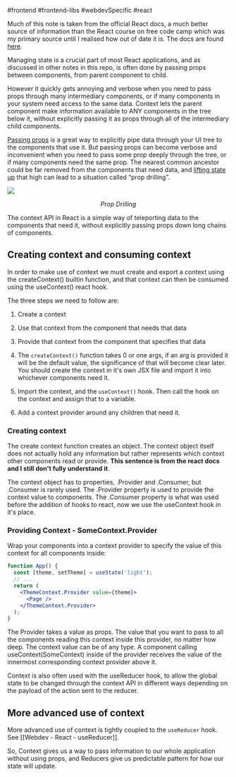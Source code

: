 #frontend #frontend-libs #webdevSpecific #react

Much of this note is taken from the official React docs, a much better source of information than the React course on free code camp which was my primary source until I realised how out of date it is. The docs are found [here](https://react.dev/learn/passing-data-deeply-with-context). 

Managing state is a crucial part of most React applications, and as discussed in other notes in this repo, is often done by passing props between components, from parent component to child. 

However it quickly gets annoying and verbose when you need to pass props through many intermediary components, or if many components in your system need access to the same data. Context lets the parent component make information available to ANY components in the tree below it, without explicitly passing it as props through all of the intermediary child components.

[Passing props](https://react.dev/learn/passing-props-to-a-component) is a great way to explicitly pipe data through your UI tree to the components that use it. But passing props can become verbose and inconvenient when you need to pass some prop deeply through the tree, or if many components need the same prop. The nearest common ancestor could be far removed from the components that need data, and [lifting state up](https://react.dev/learn/sharing-state-between-components) that high can lead to a situation called “prop drilling”. 

![](https://react.dev/_next/image?url=%2Fimages%2Fdocs%2Fdiagrams%2Fpassing_data_prop_drilling.dark.png&w=640&q=75)
<p style="font-style: italic; text-align: center; margin: auto;">Prop Drilling</p>

The context API in React is a simple way of teleporting data to the components that need it, without explicitly passing props down long chains of components.

## Creating context and consuming context
In order to make use of context we must create and export a context using the createContext() builtin function, and that context can then be consumed using the useContext() react hook.

The three steps we need to follow are: 
1. Create a context
2. Use that context from the component that needs that data
3. Provide that context from the component that specifies that data

1. The `createContext()` function takes 0 or one args, if an arg is provided it will be the default value, the significance of that will become clear later. You should create the context in it's own JSX file and import it into whichever components need it.

2. Import the context, and the `useContext()` hook. Then call the hook on the context and assign that to a variable.

3. Add a context provider around any children that need it.

### Creating context
The create context function creates an object. The context object itself does not actually hold any information but rather represents which context other components read or provide. **This sentence is from the react docs and I still don't fully understand it**.

The context object has to properties, .Provider and .Consumer, but .Consumer is rarely used. The .Provider property is used to provide the context value to components. The .Consumer property is what was used before the addition of hooks to react, now we use the useContext hook in it's place.

### Providing Context - SomeContext.Provider
Wrap your components into a context provider to specify the value of this context for all components inside:

```jsx
function App() {
  const [theme, setTheme] = useState('light');
  // ...
  return (
    <ThemeContext.Provider value={theme}>
      <Page />
    </ThemeContext.Provider>
  );
}
```
The Provider takes a value as props. The value that you want to pass to all the components reading this context inside this provider, no matter how deep. The context value can be of any type. A component calling useContext(SomeContext) inside of the provider receives the value of the innermost corresponding context provider above it.

Context is also often used with the useReducer hook, to allow the global state to be changed through the context API in different ways depending on the payload of the action sent to the reducer.

## More advanced use of context
More advanced use of context is tightly coupled to the `useReducer` hook. See [[Webdev - React - useReducer]].

So, Context gives us a way to pass information to our whole application without using props, and Reducers give us predictable pattern for how our state will update.